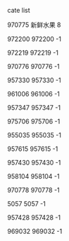 cate list

970775 新鲜水果 8

972200 972200 -1

972219 972219 -1

970776 970776 -1

957330 957330 -1

961006 961006 -1

957347 957347 -1

975706 975706 -1

955035 955035 -1

957615 957615 -1

957430 957430 -1

958104 958104 -1

970778 970778 -1

5057 5057 -1

957428 957428 -1

969032 969032 -1

